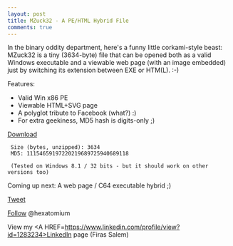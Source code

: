 ```yaml
---
layout: post
title: MZuck32 - A PE/HTML Hybrid File
comments: true
---
```


In the binary oddity department, here's a funny little corkami-style beast: MZuck32 is a tiny (3634-byte) file that 
can be opened both as a valid Windows executable and a viewable web page (with an image embedded) just by switching its extension between EXE or HTM(L). :-)   


Features:

  - Valid Win x86 PE
  - Viewable HTML+SVG page
  - A polyglot tribute to Facebook (what?) :) 
  - For extra geekiness, MD5 hash is digits-only ;)
     
<A href=http://trax.x10.mx/mzuck32.zip>Download</A>

     Size (bytes, unzipped): 3634
     MD5: 11154659197220219689725940689118
     
     (Tested on Windows 8.1 / 32 bits - but it should work on other versions too)
     
Coming up next: A web page / C64 executable hybrid ;)


<a href="http://twitter.com/share" class="twitter-share-button" 
data-url="http://hexatomium.github.io/2015/10/13/polyglots-ftw/" data-text="MZuck32 - A valid PE/HTML hybrid file"  data-count="horizontal">Tweet</a>
<script type="text/javascript" src="http://platform.twitter.com/widgets.js"></script>


<A href=https://twitter.com/hexatomium>Follow</A> @hexatomium

View my <A HREF=https://www.linkedin.com/profile/view?id=1283234>LinkedIn</A> page (Firas Salem)
